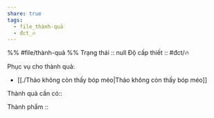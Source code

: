 ```yaml
---
share: true
tags:
  - file_thành-quả
  - đct_🔥
---
```


%%
#file/thành-quả
%%
Trạng thái :: null
Độ cấp thiết :: #đct/🔥

Phục vụ cho thành quả:
- [[./Thảo không còn thấy bóp méo|Thảo không còn thấy bóp méo]]

Thành quả cần có:: 

Thành phẩm ::